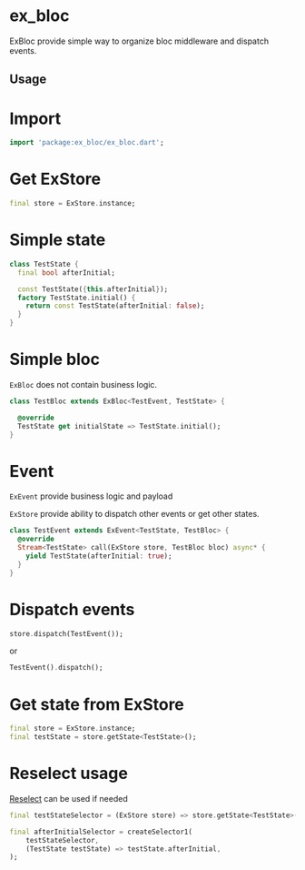 # ex_bloc

ExBloc provide simple way to organize bloc middleware and dispatch events.

## Usage

# Import

```dart
import 'package:ex_bloc/ex_bloc.dart';
```

# Get ExStore
```dart
final store = ExStore.instance;
```

# Simple state

```dart
class TestState {
  final bool afterInitial;

  const TestState({this.afterInitial});
  factory TestState.initial() {
    return const TestState(afterInitial: false);
  }
}
```

# Simple bloc

`ExBloc` does not contain business logic.

```dart
class TestBloc extends ExBloc<TestEvent, TestState> {

  @override
  TestState get initialState => TestState.initial();
}
```

# Event

`ExEvent` provide business logic and payload

`ExStore` provide ability to dispatch other events or get other states. 

```dart
class TestEvent extends ExEvent<TestState, TestBloc> {
  @override
  Stream<TestState> call(ExStore store, TestBloc bloc) async* {
    yield TestState(afterInitial: true);
  }
}
```

# Dispatch events

```dart
store.dispatch(TestEvent());
```
or
```dart
TestEvent().dispatch();
```

# Get state from ExStore

```dart
final store = ExStore.instance;
final testState = store.getState<TestState>();
```

# Reselect usage

[Reselect](https://pub.dev/packages/reselect) can be used if needed

```dart
final testStateSelector = (ExStore store) => store.getState<TestState>();

final afterInitialSelector = createSelector1(
    testStateSelector,
    (TestState testState) => testState.afterInitial,
);
```